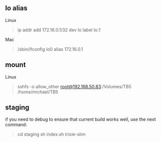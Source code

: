 ## lo alias

Linux
> ip addr add 172.16.0.1/32 dev lo label lo:1

Mac
> /sbin/ifconfig lo0 alias 172.16.0.1

## mount

Linux
> sshfs -o allow_other root@192.168.50.83:/Volumes/TB5 /home/michael/TB5

## staging

if you need to debug to ensure that current build works well,
use the next command:

> cd staging 
> sh index.sh trixie-slim 
